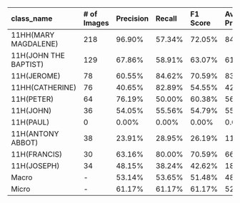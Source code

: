 | class_name            | # of Images   | Precision   | Recall   | F1 Score   | Average Precision   |
|:----------------------|:--------------|:------------|:---------|:-----------|:--------------------|
| 11HH(MARY MAGDALENE)  | 218           | 96.90%      | 57.34%   | 72.05%     | 84.12%              |
| 11H(JOHN THE BAPTIST) | 129           | 67.86%      | 58.91%   | 63.07%     | 61.91%              |
| 11H(JEROME)           | 78            | 60.55%      | 84.62%   | 70.59%     | 83.59%              |
| 11HH(CATHERINE)       | 76            | 40.65%      | 82.89%   | 54.55%     | 42.34%              |
| 11H(PETER)            | 64            | 76.19%      | 50.00%   | 60.38%     | 56.72%              |
| 11H(JOHN)             | 36            | 54.05%      | 55.56%   | 54.79%     | 55.50%              |
| 11H(PAUL)             | 0             | 0.00%       | 0.00%    | 0.00%      | 0.00%               |
| 11H(ANTONY ABBOT)     | 38            | 23.91%      | 28.95%   | 26.19%     | 11.93%              |
| 11H(FRANCIS)          | 30            | 63.16%      | 80.00%   | 70.59%     | 66.92%              |
| 11H(JOSEPH)           | 34            | 48.15%      | 38.24%   | 42.62%     | 18.85%              |
| Macro                 | -             | 53.14%      | 53.65%   | 51.48%     | 48.19%              |
| Micro                 | -             | 61.17%      | 61.17%   | 61.17%     | 52.33%              |